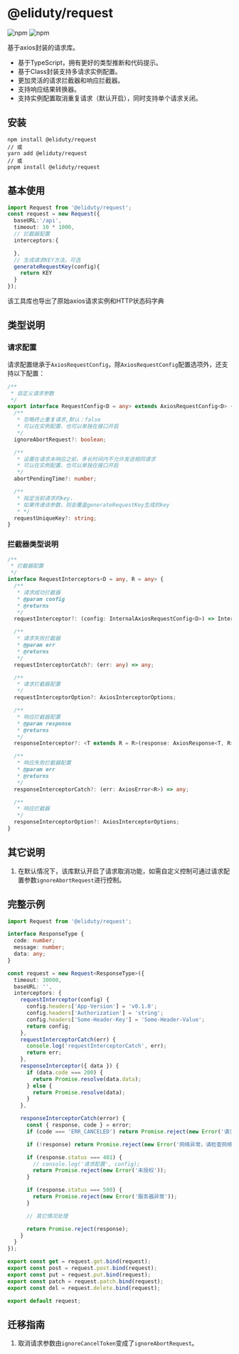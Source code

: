 # @eliduty/request

![npm](https://img.shields.io/npm/dt/@eliduty/request) ![npm](https://img.shields.io/npm/v/@eliduty/request)

基于axios封装的请求库。

- 基于TypeScript，拥有更好的类型推断和代码提示。
- 基于Class封装支持多请求实例配置。
- 更加灵活的请求拦截器和响应拦截器。
- 支持响应结果转换器。
- 支持实例配置取消重复请求（默认开启），同时支持单个请求关闭。

## 安装

```shell
npm install @eliduty/request
// 或
yarn add @eliduty/request
// 或
pnpm install @eliduty/request
```

## 基本使用

```typescript
import Request from '@eliduty/request';
const request = new Request({
  baseURL:'/api',
  timeout: 10 * 1000,
  // 拦截器配置
  interceptors:{

  },
  // 生成请求KEY方法，可选
  generateRequestKey(config){
    return KEY
  }
});
```
该工具库也导出了原始axios请求实例和HTTP状态码字典


## 类型说明

### 请求配置

请求配置继承于`AxiosRequestConfig`，除`AxiosRequestConfig`配置选项外，还支持以下配置：

```typescript
/**
 * 自定义请求参数
 */
export interface RequestConfig<D = any> extends AxiosRequestConfig<D> {
  /**
   * 忽略终止重复请求,默认：false
   * 可以在实例配置，也可以单独在接口开启
   */
  ignoreAbortRequest?: boolean;

  /**
   * 设置在请求未响应之前，多长时间内不允许发送相同请求
   * 可以在实例配置，也可以单独在接口开启
   */
  abortPendingTime?: number;

  /**
   * 指定当前请求的key，
   * 如果传递该参数，则会覆盖generateRequestKey生成的key
   * */
  requestUniqueKey?: string;
}
```

### 拦截器类型说明

```typescript
/**
 * 拦截器配置
 */
interface RequestInterceptors<D = any, R = any> {
  /**
   * 请求成功拦截器
   * @param config
   * @returns
   */
  requestInterceptor?: (config: InternalAxiosRequestConfig<D>) => InternalAxiosRequestConfig<D> | Promise<InternalAxiosRequestConfig<D>>;

  /**
   * 请求失败拦截器
   * @param err
   * @returns
   */
  requestInterceptorCatch?: (err: any) => any;

  /**
   * 请求拦截器配置
   */
  requestInterceptorOption?: AxiosInterceptorOptions;

  /**
   * 响应拦截器配置
   * @param response
   * @returns
   */
  responseInterceptor?: <T extends R = R>(response: AxiosResponse<T, R>) => any;

  /**
   * 响应失败拦截器配置
   * @param err
   * @returns
   */
  responseInterceptorCatch?: (err: AxiosError<R>) => any;

  /**
   * 响应拦截器
   */
  responseInterceptorOption?: AxiosInterceptorOptions;
}
```

## 其它说明

1. 在默认情况下，该库默认开启了请求取消功能，如需自定义控制可通过请求配置参数`ignoreAbortRequest`进行控制。

## 完整示例

```typescript
import Request from '@eliduty/request';

interface ResponseType {
  code: number;
  message: number;
  data: any;
}

const request = new Request<ResponseType>({
  timeout: 30000,
  baseURL: '',
  interceptors: {
    requestInterceptor(config) {
      config.headers['App-Version'] = 'v0.1.0';
      config.headers['Authorization'] = 'string';
      config.headers['Some-Header-Key'] = 'Some-Header-Value';
      return config;
    },
    requestInterceptorCatch(err) {
      console.log('requestInterceptorCatch', err);
      return err;
    },
    responseInterceptor({ data }) {
      if (data.code === 200) {
        return Promise.resolve(data.data);
      } else {
        return Promise.resolve(data);
      }
    },

    responseInterceptorCatch(error) {
      const { response, code } = error;
      if (code === 'ERR_CANCELED') return Promise.reject(new Error('请求取消'));

      if (!response) return Promise.reject(new Error('网络异常，请检查网络连接'));

      if (response.status === 401) {
        // console.log('请求配置', config);
        return Promise.reject(new Error('未授权'));
      }

      if (response.status === 500) {
        return Promise.reject(new Error('服务器异常'));
      }

      // 其它情况处理

      return Promise.reject(response);
    }
  }
});

export const get = request.get.bind(request);
export const post = request.post.bind(request);
export const put = request.put.bind(request);
export const patch = request.patch.bind(request);
export const del = request.delete.bind(request);

export default request;

```

## 迁移指南

1. 取消请求参数由`ignoreCancelToken`变成了`ignoreAbortRequest`。
